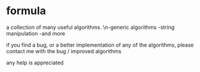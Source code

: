 # formula
a collection of many useful algorithms.
\n-generic algorithms
  -string manipulation
  -and more

if you find a bug, or a better implementation of any of the algorithms,
please contact me with the bug / improved algorithms

any help is appreciated
